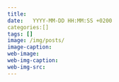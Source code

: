 ```yaml
---
title:  
date:   YYYY-MM-DD HH:MM:SS +0200
categories:[]
tags: []
image: /img/posts/
image-caption:
web-image:
web-img-caption:
web-img-src:
---
```


<!--more-->
